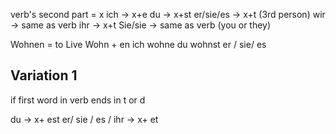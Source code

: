 verb's second part = x
ich -> x+e
du -> x+st
er/sie/es -> x+t (3rd person)
wir -> same as verb
ihr -> x+t
Sie/sie -> same as verb (you or they)

Wohnen = to Live
Wohn + en
ich wohne
du wohnst
er / sie/ es 



Variation 1
------------------
if first word in verb ends in t or d

du -> x+ est
er/ sie / es / ihr -> x+ et


